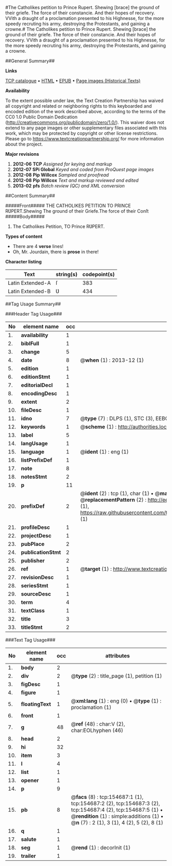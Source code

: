 #The Catholikes petition to Prince Rupert. Shewing [brace] the ground of their griefe. The force of their constancie. And their hopes of recovery. VVith a draught of a proclamation presented to his Highnesse, for the more speedy recruting his army, destroying the Protestants, and gaining a crowne.#
The Catholikes petition to Prince Rupert. Shewing [brace] the ground of their griefe. The force of their constancie. And their hopes of recovery. VVith a draught of a proclamation presented to his Highnesse, for the more speedy recruting his army, destroying the Protestants, and gaining a crowne.

##General Summary##

**Links**

[TCP catalogue](http://www.ota.ox.ac.uk/tcp/)  • 
[HTML](http://tei.it.ox.ac.uk/tcp/Texts-HTML/free/A78/A78370.html)  • 
[EPUB](http://tei.it.ox.ac.uk/tcp/Texts-EPUB/free/A78/A78370.epub) • 
[Page images (Historical Texts)](https://historicaltexts.jisc.ac.uk/eebo-99872623e)

**Availability**

To the extent possible under law, the Text Creation Partnership has waived all copyright and related or neighboring rights to this keyboarded and encoded edition of the work described above, according to the terms of the CC0 1.0 Public Domain Dedication (http://creativecommons.org/publicdomain/zero/1.0/). This waiver does not extend to any page images or other supplementary files associated with this work, which may be protected by copyright or other license restrictions. Please go to https://www.textcreationpartnership.org/ for more information about the project.

**Major revisions**

1. __2012-06__ __TCP__ *Assigned for keying and markup*
1. __2012-07__ __SPi Global__ *Keyed and coded from ProQuest page images*
1. __2012-08__ __Pip Willcox__ *Sampled and proofread*
1. __2012-08__ __Pip Willcox__ *Text and markup reviewed and edited*
1. __2013-02__ __pfs__ *Batch review (QC) and XML conversion*

##Content Summary##

#####Front#####
THE CATHOLIKES PETITION TO PRINCE RƲPERT.Shewing
The ground of their Griefe.The force of their Conſt
#####Body#####

1. The Catholikes Petition, TO Prince RƲPERT.

**Types of content**

  * There are 4 **verse** lines!
  * Oh, Mr. Jourdain, there is **prose** in there!

**Character listing**


|Text|string(s)|codepoint(s)|
|---|---|---|
|Latin Extended-A|ſ|383|
|Latin Extended-B|Ʋ|434|

##Tag Usage Summary##

###Header Tag Usage###

|No|element name|occ|attributes|
|---|---|---|---|
|1.|__availability__|1||
|2.|__biblFull__|1||
|3.|__change__|5||
|4.|__date__|8| @__when__ (1) : 2013-12 (1)|
|5.|__edition__|1||
|6.|__editionStmt__|1||
|7.|__editorialDecl__|1||
|8.|__encodingDesc__|1||
|9.|__extent__|2||
|10.|__fileDesc__|1||
|11.|__idno__|7| @__type__ (7) : DLPS (1), STC (3), EEBO-CITATION (1), PROQUEST (1), VID (1)|
|12.|__keywords__|1| @__scheme__ (1) : http://authorities.loc.gov/ (1)|
|13.|__label__|5||
|14.|__langUsage__|1||
|15.|__language__|1| @__ident__ (1) : eng (1)|
|16.|__listPrefixDef__|1||
|17.|__note__|8||
|18.|__notesStmt__|2||
|19.|__p__|11||
|20.|__prefixDef__|2| @__ident__ (2) : tcp (1), char (1)  •  @__matchPattern__ (2) : ([0-9\-]+):([0-9IVX]+) (1), (.+) (1)  •  @__replacementPattern__ (2) : http://eebo.chadwyck.com/downloadtiff?vid=$1&page=$2 (1), https://raw.githubusercontent.com/textcreationpartnership/Texts/master/tcpchars.xml#$1 (1)|
|21.|__profileDesc__|1||
|22.|__projectDesc__|1||
|23.|__pubPlace__|2||
|24.|__publicationStmt__|2||
|25.|__publisher__|2||
|26.|__ref__|1| @__target__ (1) : http://www.textcreationpartnership.org/docs/. (1)|
|27.|__revisionDesc__|1||
|28.|__seriesStmt__|1||
|29.|__sourceDesc__|1||
|30.|__term__|4||
|31.|__textClass__|1||
|32.|__title__|3||
|33.|__titleStmt__|2||


###Text Tag Usage###

|No|element name|occ|attributes|
|---|---|---|---|
|1.|__body__|2||
|2.|__div__|2| @__type__ (2) : title_page (1), petition (1)|
|3.|__figDesc__|1||
|4.|__figure__|1||
|5.|__floatingText__|1| @__xml:lang__ (1) : eng (0)  •  @__type__ (1) : proclamation (1)|
|6.|__front__|1||
|7.|__g__|48| @__ref__ (48) : char:V (2), char:EOLhyphen (46)|
|8.|__head__|2||
|9.|__hi__|32||
|10.|__item__|3||
|11.|__l__|4||
|12.|__list__|1||
|13.|__opener__|1||
|14.|__p__|9||
|15.|__pb__|8| @__facs__ (8) : tcp:154687:1 (1), tcp:154687:2 (2), tcp:154687:3 (2), tcp:154687:4 (2), tcp:154687:5 (1)  •  @__rendition__ (1) : simple:additions (1)  •  @__n__ (7) : 2 (1), 3 (1), 4 (2), 5 (2), 8 (1)|
|16.|__q__|1||
|17.|__salute__|1||
|18.|__seg__|1| @__rend__ (1) : decorInit (1)|
|19.|__trailer__|1||
